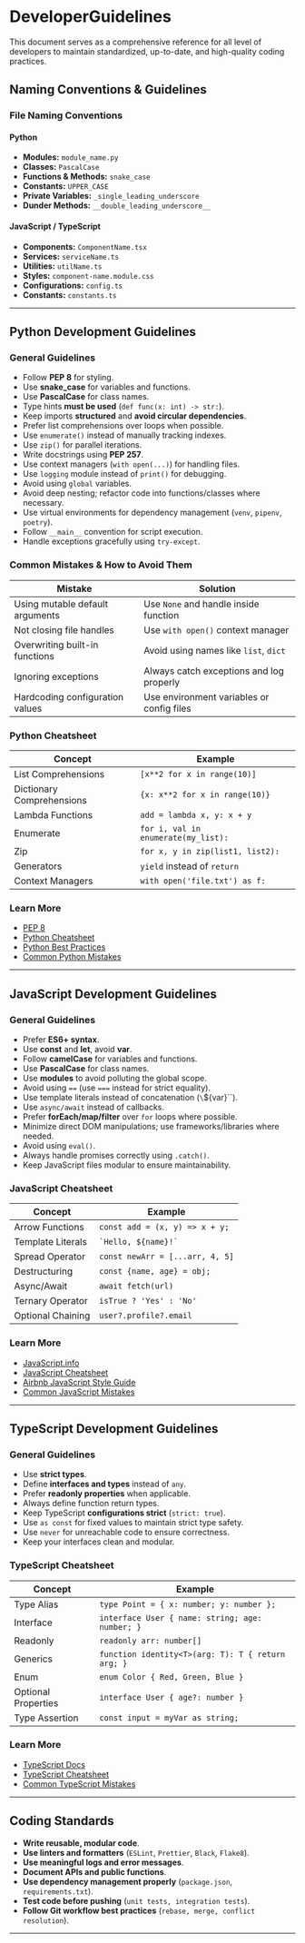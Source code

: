 # DeveloperGuidelines
This document serves as a comprehensive reference for all level of developers to maintain standardized, up-to-date, and high-quality coding practices.

## Naming Conventions & Guidelines

### File Naming Conventions

#### Python
- **Modules:** `module_name.py`
- **Classes:** `PascalCase`
- **Functions & Methods:** `snake_case`
- **Constants:** `UPPER_CASE`
- **Private Variables:** `_single_leading_underscore`
- **Dunder Methods:** `__double_leading_underscore__`

#### JavaScript / TypeScript
- **Components:** `ComponentName.tsx`
- **Services:** `serviceName.ts`
- **Utilities:** `utilName.ts`
- **Styles:** `component-name.module.css`
- **Configurations:** `config.ts`
- **Constants:** `constants.ts`

---

## Python Development Guidelines

### General Guidelines
- Follow **PEP 8** for styling.
- Use **snake_case** for variables and functions.
- Use **PascalCase** for class names.
- Type hints **must be used** (`def func(x: int) -> str:`).
- Keep imports **structured** and **avoid circular dependencies**.
- Prefer list comprehensions over loops when possible.
- Use `enumerate()` instead of manually tracking indexes.
- Use `zip()` for parallel iterations.
- Write docstrings using **PEP 257**.
- Use context managers (`with open(...)`) for handling files.
- Use `logging` module instead of `print()` for debugging.
- Avoid using `global` variables.
- Avoid deep nesting; refactor code into functions/classes where necessary.
- Use virtual environments for dependency management (`venv`, `pipenv`, `poetry`).
- Follow `__main__` convention for script execution.
- Handle exceptions gracefully using `try-except`.

### Common Mistakes & How to Avoid Them
| Mistake | Solution |
|---------|----------|
| Using mutable default arguments | Use `None` and handle inside function |
| Not closing file handles | Use `with open()` context manager |
| Overwriting built-in functions | Avoid using names like `list`, `dict` |
| Ignoring exceptions | Always catch exceptions and log properly |
| Hardcoding configuration values | Use environment variables or config files |

### Python Cheatsheet
| Concept | Example |
|---------|---------|
| List Comprehensions | `[x**2 for x in range(10)]` |
| Dictionary Comprehensions | `{x: x**2 for x in range(10)}` |
| Lambda Functions | `add = lambda x, y: x + y` |
| Enumerate | `for i, val in enumerate(my_list):` |
| Zip | `for x, y in zip(list1, list2):` |
| Generators | `yield` instead of `return` |
| Context Managers | `with open('file.txt') as f:` |

### Learn More
- [PEP 8](https://peps.python.org/pep-0008/)
- [Python Cheatsheet](https://github.com/akshay-bankapure-tcgls/DeveloperGuidelines/blob/main/python-cheatsheet.md)
- [Python Best Practices](https://realpython.com/tutorials/best-practices/)
- [Common Python Mistakes](https://realpython.com/python-mistakes/)

---

## JavaScript Development Guidelines

### General Guidelines
- Prefer **ES6+ syntax**.
- Use **const** and **let**, avoid **var**.
- Follow **camelCase** for variables and functions.
- Use **PascalCase** for class names.
- Use **modules** to avoid polluting the global scope.
- Avoid using `==` (use `===` instead for strict equality).
- Use template literals instead of concatenation (`\`${var}\``).
- Use `async/await` instead of callbacks.
- Prefer **forEach/map/filter** over `for` loops where possible.
- Minimize direct DOM manipulations; use frameworks/libraries where needed.
- Avoid using `eval()`.
- Always handle promises correctly using `.catch()`.
- Keep JavaScript files modular to ensure maintainability.

### JavaScript Cheatsheet
| Concept | Example |
|---------|---------|
| Arrow Functions | `const add = (x, y) => x + y;` |
| Template Literals | `` `Hello, ${name}!` `` |
| Spread Operator | `const newArr = [...arr, 4, 5]` |
| Destructuring | `const {name, age} = obj;` |
| Async/Await | `await fetch(url)` |
| Ternary Operator | `isTrue ? 'Yes' : 'No'` |
| Optional Chaining | `user?.profile?.email` |

### Learn More
- [JavaScript.info](https://javascript.info/)
- [JavaScript Cheatsheet](https://htmlcheatsheet.com/js/)
- [Airbnb JavaScript Style Guide](https://github.com/airbnb/javascript)
- [Common JavaScript Mistakes](https://rollbar.com/blog/top-10-javascript-errors/)

---

## TypeScript Development Guidelines

### General Guidelines
- Use **strict types**.
- Define **interfaces and types** instead of `any`.
- Prefer **readonly properties** when applicable.
- Always define function return types.
- Keep TypeScript **configurations strict** (`strict: true`).
- Use `as const` for fixed values to maintain strict type safety.
- Use `never` for unreachable code to ensure correctness.
- Keep your interfaces clean and modular.

### TypeScript Cheatsheet
| Concept | Example |
|---------|---------|
| Type Alias | `type Point = { x: number; y: number };` |
| Interface | `interface User { name: string; age: number; }` |
| Readonly | `readonly arr: number[]` |
| Generics | `function identity<T>(arg: T): T { return arg; }` |
| Enum | `enum Color { Red, Green, Blue }` |
| Optional Properties | `interface User { age?: number }` |
| Type Assertion | `const input = myVar as string;` |

### Learn More
- [TypeScript Docs](https://www.typescriptlang.org/docs/)
- [TypeScript Cheatsheet](https://typescript-cheatsheets.dev/)
- [Common TypeScript Mistakes](https://khalilstemmler.com/blogs/typescript/common-mistakes/)

---

## Coding Standards
- **Write reusable, modular code**.
- **Use linters and formatters** (`ESLint`, `Prettier`, `Black`, `Flake8`).
- **Use meaningful logs and error messages**.
- **Document APIs and public functions**.
- **Use dependency management properly** (`package.json`, `requirements.txt`).
- **Test code before pushing** (`unit tests, integration tests`).
- **Follow Git workflow best practices** (`rebase, merge, conflict resolution`).

---
